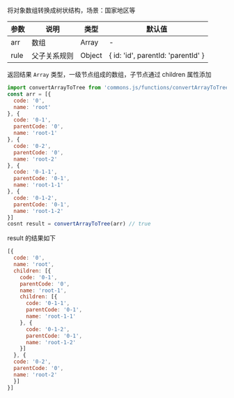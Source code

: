将对象数组转换成树状结构，场景：国家地区等

| 参数 | 说明 | 类型 | 默认值 |
| --- | --- | --- | --- |
| arr | 数组 | Array | - |
| rule | 父子关系规则 | Object | { id: 'id', parentId: 'parentId' } |

返回结果 `Array` 类型，一级节点组成的数组，子节点通过 children 属性添加 
```js
import convertArrayToTree from 'commons.js/functions/convertArrayToTree'
const arr = [{
  code: '0',
  name: 'root'
}, {
  code: '0-1',
  parentCode: '0',
  name: 'root-1'
}, {
  code: '0-2',
  parentCode: '0',
  name: 'root-2'
}, {
  code: '0-1-1',
  parentCode: '0-1',
  name: 'root-1-1'
}, {
  code: '0-1-2',
  parentCode: '0-1',
  name: 'root-1-2'
}]
cosnt result = convertArrayToTree(arr) // true

```
result 的结果如下
```js
[{
  code: '0',
  name: 'root',
  children: [{
    code: '0-1',
    parentCode: '0',
    name: 'root-1',
    children: [{
      code: '0-1-1',
      parentCode: '0-1',
      name: 'root-1-1'
    }, {
      code: '0-1-2',
      parentCode: '0-1',
      name: 'root-1-2'
    }]
  }, {
  code: '0-2',
  parentCode: '0',
  name: 'root-2'
  }]
}]
```